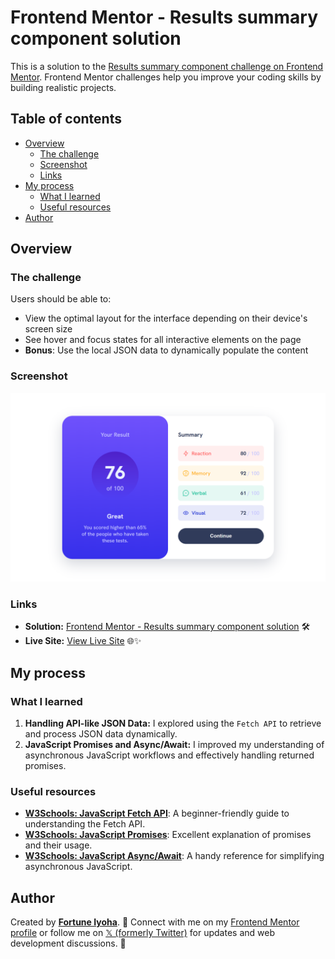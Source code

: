 # Frontend Mentor - Results summary component solution

This is a solution to the [Results summary component challenge on Frontend Mentor](https://www.frontendmentor.io/challenges/results-summary-component-CE_K6s0maV). Frontend Mentor challenges help you improve your coding skills by building realistic projects.

## Table of contents

- [Overview](#overview)
  - [The challenge](#the-challenge)
  - [Screenshot](#screenshot)
  - [Links](#links)
- [My process](#my-process)
  - [What I learned](#what-i-learned)
  - [Useful resources](#useful-resources)
- [Author](#author)

## Overview

### The challenge

Users should be able to:

- View the optimal layout for the interface depending on their device's screen size
- See hover and focus states for all interactive elements on the page
- **Bonus**: Use the local JSON data to dynamically populate the content

### Screenshot

![website preview](screenshots/results-summary-component-desktop.png)

### Links

- **Solution:** [Frontend Mentor - Results summary component solution](https://www.frontendmentor.io/solutions/...) 🛠️
- **Live Site:** [View Live Site](https://fem-results-summary-component.pages.dev/) 🌐✨

## My process

### What I learned

1. **Handling API-like JSON Data:** I explored using the `Fetch API` to retrieve and process JSON data dynamically.
2. **JavaScript Promises and Async/Await:** I improved my understanding of asynchronous JavaScript workflows and effectively handling returned promises.

### Useful resources

- [**W3Schools: JavaScript Fetch API**](https://www.w3schools.com/js/js_api_fetch.asp): A beginner-friendly guide to understanding the Fetch API.
- [**W3Schools: JavaScript Promises**](https://www.w3schools.com/js/js_promise.asp): Excellent explanation of promises and their usage.
- [**W3Schools: JavaScript Async/Await**](https://www.w3schools.com/js/js_async.asp): A handy reference for simplifying asynchronous JavaScript.

## Author

Created by [**Fortune Iyoha**](https://linktr.ee/fortuneiyoha). 🌟 Connect with me on my [Frontend Mentor profile](https://www.frontendmentor.io/profile/fortuneiyoha) or follow me on [𝕏 (formerly Twitter)](https://x.com/fortuneiyoha) for updates and web development discussions. 💬
